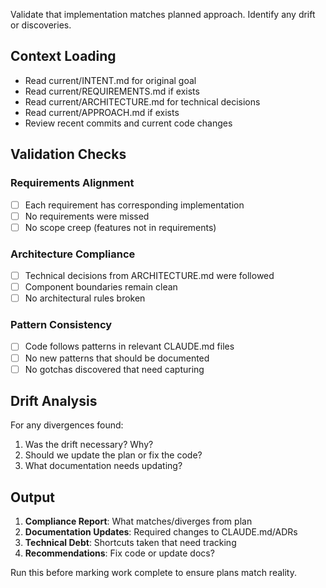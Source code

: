 Validate that implementation matches planned approach. Identify any drift or discoveries.

## Context Loading
- Read current/INTENT.md for original goal
- Read current/REQUIREMENTS.md if exists
- Read current/ARCHITECTURE.md for technical decisions
- Read current/APPROACH.md if exists
- Review recent commits and current code changes

## Validation Checks

### Requirements Alignment
- [ ] Each requirement has corresponding implementation
- [ ] No requirements were missed
- [ ] No scope creep (features not in requirements)

### Architecture Compliance
- [ ] Technical decisions from ARCHITECTURE.md were followed
- [ ] Component boundaries remain clean
- [ ] No architectural rules broken

### Pattern Consistency
- [ ] Code follows patterns in relevant CLAUDE.md files
- [ ] No new patterns that should be documented
- [ ] No gotchas discovered that need capturing

## Drift Analysis
For any divergences found:
1. Was the drift necessary? Why?
2. Should we update the plan or fix the code?
3. What documentation needs updating?

## Output
1. **Compliance Report**: What matches/diverges from plan
2. **Documentation Updates**: Required changes to CLAUDE.md/ADRs
3. **Technical Debt**: Shortcuts taken that need tracking
4. **Recommendations**: Fix code or update docs?

Run this before marking work complete to ensure plans match reality.
